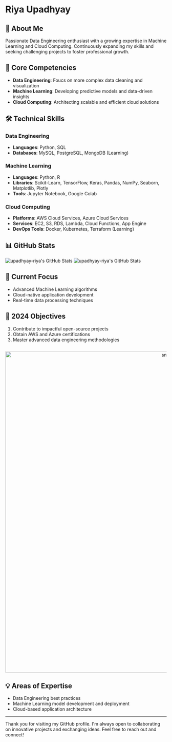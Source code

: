 # Riya Upadhyay

## 👋 About Me

Passionate Data Engineering enthusiast with a growing expertise in Machine Learning and Cloud Computing. Continuously expanding my skills and seeking challenging projects to foster professional growth.

## 🚀 Core Competencies

- **Data Engineering**: Foucs on more complex data cleaning and visualization
- **Machine Learning**: Developing predictive models and data-driven insights
- **Cloud Computing**: Architecting scalable and efficient cloud solutions

## 🛠️ Technical Skills

### Data Engineering
- **Languages**: Python, SQL
- **Databases**: MySQL, PostgreSQL, MongoDB (Learning)

### Machine Learning
- **Languages**: Python, R
- **Libraries**: Scikit-Learn, TensorFlow, Keras, Pandas, NumPy, Seaborn, Matplotlib, Plotly
- **Tools**: Jupyter Notebook, Google Colab

### Cloud Computing
- **Platforms**: AWS Cloud Services, Azure Cloud Services
- **Services**: EC2, S3, RDS, Lambda, Cloud Functions, App Engine
- **DevOps Tools**: Docker, Kubernetes, Terraform (Learning)

## 📊 GitHub Stats

<img src="https://github-readme-stats.vercel.app/api?username=upadhyay-riya&theme=radical&show_icons=true&hide_border=true&count_private=true" alt="upadhyay-riya's GitHub Stats" /> <img src="https://github-readme-streak-stats.herokuapp.com/?user=upadhyay-riya&theme=radical&hide_border=true" alt="upadhyay-riya's GitHub Stats" />

## 🌱 Current Focus

- Advanced Machine Learning algorithms
- Cloud-native application development
- Real-time data processing techniques

## 🎯 2024 Objectives

1. Contribute to impactful open-source projects
2. Obtain AWS and Azure certifications
3. Master advanced data engineering methodologies

<div id="header" align="center">
  <img src="https://komarev.com/ghpvc/?username=upadhyay-riya&style=for-the-badge&color=orange" alt=""/>
</div>

<p align="center">
 <img width="1000" src="assets/github-snake.svg" alt="snake"/>
</p>

## 💡 Areas of Expertise

- Data Engineering best practices
- Machine Learning model development and deployment
- Cloud-based application architecture

---

Thank you for visiting my GitHub profile. I'm always open to collaborating on innovative projects and exchanging ideas. Feel free to reach out and connect!
